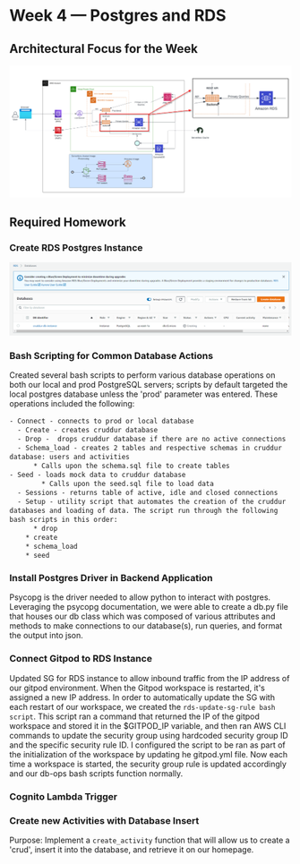 # Week 4 — Postgres and RDS


## Architectural Focus for the Week

![](assets/week4/architecural-focus-for-the-week.png)

## Required Homework

### Create RDS Postgres Instance

![](assets/week4/postgres-rds-instance-provisioned-in-console.png)

### Bash Scripting for Common Database Actions

Created several bash scripts to perform various database operations on both our local and prod PostgreSQL servers; scripts by default targeted the local postgres database unless the 'prod' parameter was entered. These operations included the following:
    
    - Connect - connects to prod or local database
	  - Create - creates cruddur database
	  - Drop -  drops cruddur database if there are no active connections
	  - Schema_load - creates 2 tables and respective schemas in cruddur database: users and activities 
	      * Calls upon the schema.sql file to create tables
    - Seed - loads mock data to cruddur database
		    * Calls upon the seed.sql file to load data
	  - Sessions - returns table of active, idle and closed connections
	  - Setup - utility script that automates the creation of the cruddur databases and loading of data. The script run through the following bash scripts in this order:
	      * drop
        * create
        * schema_load
        * seed
        
### Install Postgres Driver in Backend Application 

Psycopg is the driver needed to allow python to interact with postgres. Leveraging the psycopg documentation, we were able to create a db.py file that houses our db class which was composed of various attributes and methods to make connections to our database(s), run queries, and format the output into json.    


### Connect Gitpod to RDS Instance

Updated SG for RDS instance to allow inbound traffic from the IP address of our gitpod environment. When the Gitpod workspace is restarted, it's assigned a new IP address. In order to automatically update the SG with each restart of our workspace, we created the `rds-update-sg-rule bash script`. This script ran a command that returned the IP of the gitpod workspace and stored it in the $GITPOD_IP variable, and then ran AWS CLI commands to update the security group using hardcoded security group ID and the specific security rule ID. I configured the script to be ran as part of the initialization of the workspace by updating he gitpod.yml file. Now each time a workspace is started, the security group rule is updated accordingly and our db-ops bash scripts function normally. 


### Cognito Lambda Trigger



### Create new Activities with Database Insert

Purpose: Implement a `create_activity` function that will allow us to create a 'crud', insert it into the database, and retrieve it on our homepage.
